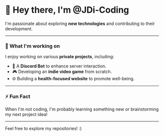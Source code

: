 # 👋 Hey there, I'm **@JDi-Coding**

I'm passionate about exploring **new technologies** and contributing to their development.

---

### 🌱 What I'm working on
I enjoy working on various **private projects**, including:

- 🤖 A **Discord Bot** to enhance server interaction.
- 🎮 Developing an **indie video game** from scratch.
- 🌐 Building a **health-focused website** to promote well-being.

---

### ⚡ Fun Fact
When I'm not coding, I'm probably learning something new or brainstorming my next project idea!

---

Feel free to explore my repositories! :)


<!---
drunksa1nt/drunksa1nt is a ✨ special ✨ repository because its `README.md` (this file) appears on your GitHub profile.
You can click the Preview link to take a look at your changes.
--->
